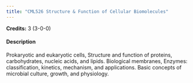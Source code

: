 ```yaml
---
title: "CML526 Structure & Function of Cellular Biomolecules"
---
```

**Credits:** 3 (3-0-0)

#### Description
Prokaryotic and eukaryotic cells, Structure and function of proteins, carbohydrates, nucleic acids, and lipids. Biological membranes, Enzymes: classification, kinetics, mechanism, and applications. Basic concepts of microbial culture, growth, and physiology.